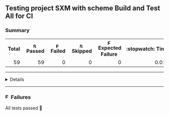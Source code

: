 ## Testing project SXM with scheme Build and Test All for CI

### Summary
<table>
<tr>
<th>Total<th><img src="https://xcresulttool-static.netlify.app/i/passed.png" alt="Success" title="Success" width="14px" align="top">&nbsp;Passed<th><img src="https://xcresulttool-static.netlify.app/i/failure.png" alt="Failure" title="Failure" width="14px" align="top">&nbsp;Failed<th><img src="https://xcresulttool-static.netlify.app/i/skipped.png" alt="Skipped" title="Skipped" width="14px" align="top">&nbsp;Skipped<th><img src="https://xcresulttool-static.netlify.app/i/expected-failure.png" alt="Expected Failure" title="Expected Failure" width="14px" align="top">&nbsp;Expected Failure<th>:stopwatch:&nbsp;Time
<tr>
<td align="right" width="118px">59<td align="right" width="118px">59<td align="right" width="118px">0<td align="right" width="118px">0<td align="right" width="158px">0<td align="right" width="138px">0.01s
</table>

---
<details>

### Test Summary

#### <a name="playbackdomaintests_summary"/>[PlaybackDomainTests](#user-content-playbackdomaintests)

- **Device:** iPhone 15, 17.4 (21E213)
- **SDK:** Simulator - iOS 17.4, 17.4
<table>
<tr>
<th>Test<th>Total<th><img src="https://xcresulttool-static.netlify.app/i/passed.png" alt="Success" title="Success" width="14px" align="top"><th><img src="https://xcresulttool-static.netlify.app/i/failure.png" alt="Failure" title="Failure" width="14px" align="top"><th><img src="https://xcresulttool-static.netlify.app/i/skipped.png" alt="Skipped" title="Skipped" width="14px" align="top"><th><img src="https://xcresulttool-static.netlify.app/i/expected-failure.png" alt="Expected Failure" title="Expected Failure" width="14px" align="top">
<tr>
<td align="left" width="368px"><a name="playbackdomaintests_playbackorchestratortests_summary"/><a href="#user-content-playbackdomaintests_playbackorchestratortests"><img src="https://xcresulttool-static.netlify.app/i/test-class.png" alt="test-class" width="14px" align="top">&nbsp;PlaybackOrchestratorTests</a><td align="right" width="80px">51<td align="right" width="80px">51<td align="right" width="80px">0<td align="right" width="80px">0<td align="right" width="80px">0
<tr>
<td align="left" width="368px"><a name="playbackdomaintests_keyextractionregextests_summary"/><a href="#user-content-playbackdomaintests_keyextractionregextests"><img src="https://xcresulttool-static.netlify.app/i/test-class.png" alt="test-class" width="14px" align="top">&nbsp;KeyExtractionRegexTests</a><td align="right" width="80px">5<td align="right" width="80px">5<td align="right" width="80px">0<td align="right" width="80px">0<td align="right" width="80px">0
<tr>
<td align="left" width="368px"><a name="playbackdomaintests_telemetrysendertests_summary"/><a href="#user-content-playbackdomaintests_telemetrysendertests"><img src="https://xcresulttool-static.netlify.app/i/test-class.png" alt="test-class" width="14px" align="top">&nbsp;TelemetrySenderTests</a><td align="right" width="80px">3<td align="right" width="80px">3<td align="right" width="80px">0<td align="right" width="80px">0<td align="right" width="80px">0

</table>
</details>

---

### <img src="https://xcresulttool-static.netlify.app/i/failure.png" alt="Failure" title="Failure" width="14px" align="top"> Failures
All tests passed :tada: